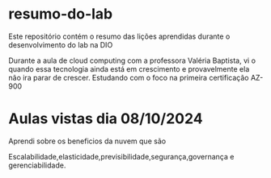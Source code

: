 # resumo-do-lab
Este repositório contém o resumo das lições aprendidas durante o desenvolvimento do lab na DIO

Durante a aula de cloud computing com a professora Valéria Baptista, vi o quando essa tecnologia ainda está em crescimento
e provavelmente ela não ira parar de crescer. Estudando com o foco na primeira certificação AZ-900

# Aulas vistas dia 08/10/2024

Aprendi sobre os beneficios da nuvem  que são

Escalabilidade,elasticidade,previsibilidade,segurança,governança e gerenciabilidade. 
